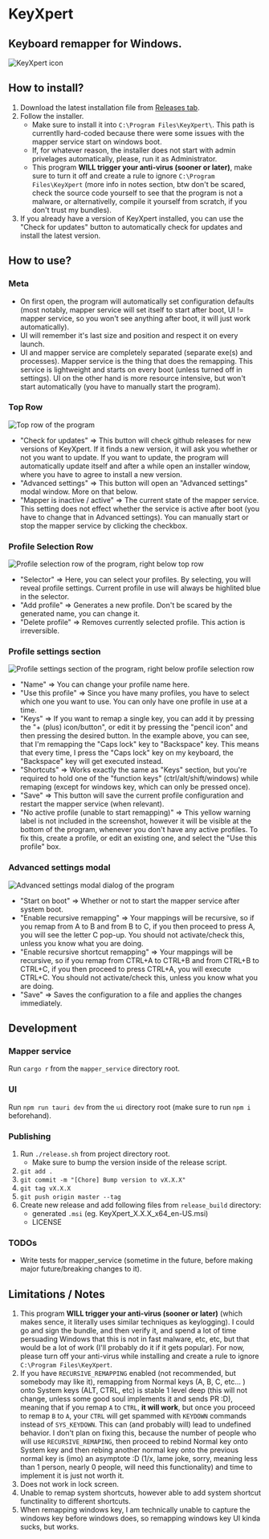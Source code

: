 # KeyXpert

## Keyboard remapper for Windows.

![KeyXpert icon](./ui/src-tauri/icons/logo.png)

## How to install?

1. Download the latest installation file from [Releases tab](https://github.com/TDiblik/KeyXpert/releases).
2. Follow the installer.
   - Make sure to install it into `C:\Program Files\KeyXpert\`. This path is currentlly hard-coded because there were some issues with the mapper service start on windows boot.
   - If, for whatever reason, the installer does not start with admin privelages automatically, please, run it as Administrator.
   - This program **WILL trigger your anti-virus (sooner or later)**, make sure to turn it off and create a rule to ignore `C:\Program Files\KeyXpert` (more info in notes section, btw don't be scared, check the source code yourself to see that the program is not a malware, or alternativelly, compile it yourself from scratch, if you don't trust my bundles).
3. If you already have a version of KeyXpert installed, you can use the "Check for updates" button to automatically check for updates and install the latest version.

## How to use?

### Meta

- On first open, the program will automatically set configuration defaults (most notably, mapper service will set itself to start after boot, UI != mapper service, so you won't see anything after boot, it will just work automatically).
- UI will remember it's last size and position and respect it on every launch.
- UI and mapper service are completely separated (separate exe(s) and processes). Mapper service is the thing that does the remapping. This service is lightweight and starts on every boot (unless turned off in settings). UI on the other hand is more resource intensive, but won't start automatically (you have to manually start the program).

### Top Row

![Top row of the program](./readme/top-row.png)

- "Check for updates" => This button will check github releases for new versions of KeyXpert. If it finds a new version, it will ask you whether or not you want to update. If you want to update, the program will automatically update itself and after a while open an installer window, where you have to agree to install a new version.
- "Advanced settings" => This button will open an "Advanced settings" modal window. More on that below.
- "Mapper is inactive / active" => The current state of the mapper service. This setting does not effect whether the service is active after boot (you have to change that in Advanced settings). You can manually start or stop the mapper service by clicking the checkbox.

### Profile Selection Row

![Profile selection row of the program, right below top row](./readme/profile-selection-row.png)

- "Selector" => Here, you can select your profiles. By selecting, you will reveal profile settings. Current profile in use will always be highlited blue in the selector.
- "Add profile" => Generates a new profile. Don't be scared by the generated name, you can change it.
- "Delete profile" => Removes currently selected profile. This action is irreversible.

### Profile settings section

![Profile settings section of the program, right below profile selection row](./readme/profile-settings-section.png)

- "Name" => You can change your profile name here.
- "Use this profile" => Since you have many profiles, you have to select which one you want to use. You can only have one profile in use at a time.
- "Keys" => If you want to remap a single key, you can add it by pressing the "+ (plus) icon/button", or edit it by pressing the "pencil icon" and then pressing the desired button. In the example above, you can see, that I'm remapping the "Caps lock" key to "Backspace" key. This means that every time, I press the "Caps lock" key on my keyboard, the "Backspace" key will get executed instead.
- "Shortcuts" => Works exactly the same as "Keys" section, but you're required to hold one of the "function keys" (ctrl/alt/shift/windows) while remaping (except for windows key, which can only be pressed once).
- "Save" => This button will save the current profile configuration and restart the mapper service (when relevant).
- "No active profile (unable to start remapping)" => This yellow warning label is not included in the screenshot, however it will be visible at the bottom of the program, whenever you don't have any active profiles. To fix this, create a profile, or edit an existing one, and select the "Use this profile" box.

### Advanced settings modal

![Advanced settings modal dialog of the program](./readme/advanced-settings-modal.png)

- "Start on boot" => Whether or not to start the mapper service after system boot.
- "Enable recursive remapping" => Your mappings will be recursive, so if you remap from A to B and from B to C, if you then proceed to press A, you will see the letter C pop-up. You should not activate/check this, unless you know what you are doing.
- "Enable recursive shortcut remapping" => Your mappings will be recursive, so if you remap from CTRL+A to CTRL+B and from CTRL+B to CTRL+C, if you then proceed to press CTRL+A, you will execute CTRL+C. You should not activate/check this, unless you know what you are doing.
- "Save" => Saves the configuration to a file and applies the changes immediately.

## Development

### Mapper service

Run `cargo r` from the `mapper_service` directory root.

### UI

Run `npm run tauri dev` from the `ui` directory root (make sure to run `npm i` beforehand).

### Publishing

1. Run `./release.sh` from project directory root.
   - Make sure to bump the version inside of the release script.
2. `git add .`
3. `git commit -m "[Chore] Bump version to vX.X.X"`
4. `git tag vX.X.X`
5. `git push origin master --tag`
6. Create new release and add following files from `release_build` directory:
   - generated `.msi` (eg. KeyXpert_X.X.X_x64_en-US.msi)
   - LICENSE

### TODOs

- Write tests for mapper_service (sometime in the future, before making major future/breaking changes to it).

## Limitations / Notes

1. This program **WILL trigger your anti-virus (sooner or later)** (which makes sence, it literally uses similar techniques as keylogging). I could go and sign the bundle, and then verify it, and spend a lot of time persuading Windows that this is not in fast malware, etc, etc, but that would be a lot of work (I'll probably do it if it gets popular). For now, please turn off your anti-virus while installing and create a rule to ignore `C:\Program Files\KeyXpert`.
2. If you have `RECURSIVE_REMAPPING` enabled (not recommended, but somebody may like it), remapping from Normal keys (A, B, C, etc... ) onto
   System keys (ALT, CTRL, etc) is stable 1 level deep (this will not change, unless some good soul implements it and sends PR :D),
   meaning that if you remap `A` to `CTRL`, **it will work**, but once you proceed to remap `B` to `A`, your `CTRL` will
   get spammed with `KEYDOWN` commands instead of `SYS_KEYDOWN`. This can (and probably will) lead to undefined behavior. I don't plan on
   fixing this, because the number of people who will use `RECURSIVE_REMAPING`, then proceed to rebind Normal key onto System key and then
   rebing another normal key onto the previous normal key is (imo) an asymptote :D (1/x, lame joke, sorry, meaning less than 1 person, nearly 0 people, will need this functionality) and time to implement it is just not worth it.
3. Does not work in lock screen.
4. Unable to remap system shortcuts, however able to add system shortcut functinality to different shortcuts.
5. When remapping windows key, I am technically unable to capture the windows key before windows does, so remapping windows key UI kinda sucks, but works.
